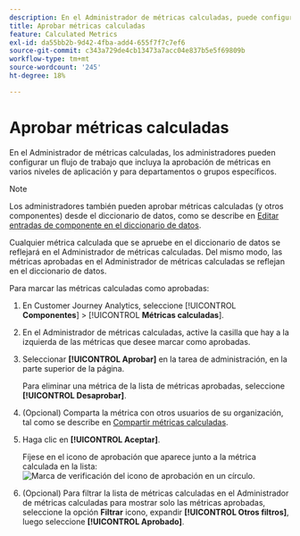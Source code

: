 ```yaml
---
description: En el Administrador de métricas calculadas, puede configurar un flujo de trabajo que incluya la aprobación de métricas en diversos niveles de aplicación y para departamentos o grupos específicos.
title: Aprobar métricas calculadas
feature: Calculated Metrics
exl-id: da55bb2b-9d42-4fba-add4-655f7f7c7ef6
source-git-commit: c343a729de4cb13473a7acc04e837b5e5f69809b
workflow-type: tm+mt
source-wordcount: '245'
ht-degree: 18%

---
```


# Aprobar métricas calculadas

En el Administrador de métricas calculadas, los administradores pueden configurar un flujo de trabajo que incluya la aprobación de métricas en varios niveles de aplicación y para departamentos o grupos específicos.

>[!NOTE]
>
>Los administradores también pueden aprobar métricas calculadas (y otros componentes) desde el diccionario de datos, como se describe en [Editar entradas de componente en el diccionario de datos](/help/components/data-dictionary/edit-entries-data-dictionary.md).
>
>Cualquier métrica calculada que se apruebe en el diccionario de datos se reflejará en el Administrador de métricas calculadas. Del mismo modo, las métricas aprobadas en el Administrador de métricas calculadas se reflejan en el diccionario de datos.

Para marcar las métricas calculadas como aprobadas:

1. En Customer Journey Analytics, seleccione [!UICONTROL **Componentes**] > [!UICONTROL **Métricas calculadas**].

1. En el Administrador de métricas calculadas, active la casilla que hay a la izquierda de las métricas que desee marcar como aprobadas.

1. Seleccionar **[!UICONTROL Aprobar]** en la tarea de administración, en la parte superior de la página.

   Para eliminar una métrica de la lista de métricas aprobadas, seleccione **[!UICONTROL Desaprobar]**.

1. (Opcional) Comparta la métrica con otros usuarios de su organización, tal como se describe en [Compartir métricas calculadas](/help/components/calc-metrics/cm-workflow/cm-sharing.md).

1. Haga clic en **[!UICONTROL Aceptar]**.

   Fíjese en el icono de aprobación que aparece junto a la métrica calculada en la lista:  ![Marca de verificación del icono de aprobación en un círculo.](https://spectrum.adobe.com/static/icons/workflow_18/Smock_CheckmarkCircle_18_N.svg)

1. (Opcional) Para filtrar la lista de métricas calculadas en el Administrador de métricas calculadas para mostrar solo las métricas aprobadas, seleccione la opción **Filtrar** icono, expandir **[!UICONTROL Otros filtros]**, luego seleccione **[!UICONTROL Aprobado]**.
